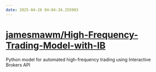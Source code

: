 ```yaml
---
date: 2025-04-26 04:04:34.255903
---
```


# [jamesmawm/High-Frequency-Trading-Model-with-IB](https://github.com/jamesmawm/High-Frequency-Trading-Model-with-IB)

Python model for automated high-frequency trading using Interactive Brokers API